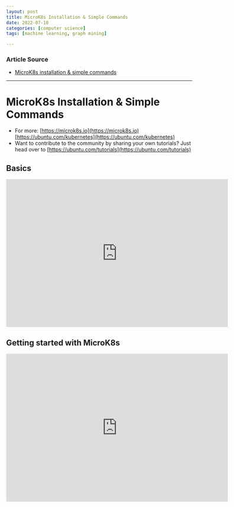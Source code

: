 ```yaml
---
layout: post
title: MicroK8s Installation & Simple Commands
date: 2022-07-18
categories: [computer science]
tags: [machine learning, graph mining]

---
```


### Article Source

* [MicroK8s installation & simple commands](https://www.youtube.com/watch?v=wN6FlmPy2qA)


---

# MicroK8s Installation & Simple Commands

* For more:  [https://microk8s.io](https://microk8s.io)  [https://ubuntu.com/kubernetes](https://ubuntu.com/kubernetes)
* Want to contribute to the community by sharing your own tutorials? Just head over to [https://ubuntu.com/tutorials](https://ubuntu.com/tutorials)

## Basics


<iframe width="600" height="400" src="https://www.youtube.com/embed/wN6FlmPy2qA" title="YouTube video player" frameborder="0" allow="accelerometer; autoplay; clipboard-write; encrypted-media; gyroscope; picture-in-picture" allowfullscreen></iframe>

## Getting started with MicroK8s

<iframe width="600" height="400" src="https://www.youtube.com/embed/xuq0waih5nA" title="YouTube video player" frameborder="0" allow="accelerometer; autoplay; clipboard-write; encrypted-media; gyroscope; picture-in-picture" allowfullscreen></iframe>
